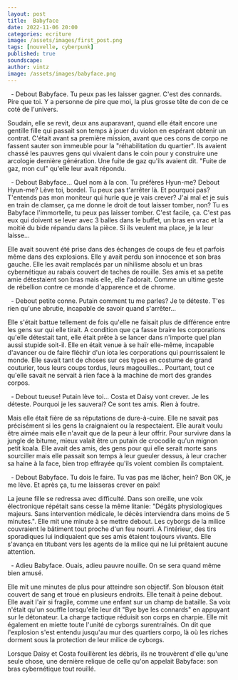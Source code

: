 ```yaml
---
layout: post
title:  Babyface
date: 2022-11-06 20:00
categories: ecriture
image: /assets/images/first_post.png
tags: [nouvelle, cyberpunk]
published: true
soundscape: 
author: vintz
image: /assets/images/babyface.png
---
```


&nbsp;&nbsp;\- Debout Babyface. Tu peux pas les laisser gagner. C'est des connards. Pire que toi. Y a personne de pire que moi, la plus grosse tête de con de ce coté de l'univers.

Soudain, elle se revit, deux ans auparavant, quand elle était encore une gentille fille qui passait son temps à jouer du violon en espérant obtenir un contrat. C'était avant sa première mission, avant que ces cons de corpo ne fassent sauter son immeuble pour la "réhabilitation du quartier". Ils avaient chassé les pauvres gens qui vivaient dans le coin pour y construire une arcologie dernière génération. Une fuite de gaz qu'ils avaient dit. "Fuite de gaz, mon cul" qu'elle leur avait répondu.

&nbsp;&nbsp;\- Debout Babyface... Quel nom à la con. Tu préfères Hyun-me? Debout Hyun-me? Lève toi, bordel. Tu peux pas t'arrêter là. Et pourquoi pas? T'entends pas mon moniteur qui hurle que je vais crever? J'ai mal et je suis en train de clamser, ça me donne le droit de tout laisser tomber, non? Tu es Babyface l'immortelle, tu peux pas laisser tomber. C'est facile, ça. C'est pas eux qui doivent se lever avec 3 balles dans le buffet, un bras en vrac et la moitié du bide répandu dans la pièce. Si ils veulent ma place, je la leur laisse... 

Elle avait souvent été prise dans des échanges de coups de feu et parfois même dans des explosions. Elle y avait perdu son innocence et son bras gauche. Elle les avait remplacés par un nihilisme absolu et un bras cybernétique au rabais couvert de taches de rouille. Ses amis et sa petite amie détestaient son bras mais elle, elle l'adorait. Comme un ultime geste de rébellion contre ce monde d'apparence et de chrome. 

&nbsp;&nbsp;\- Debout petite conne. Putain comment tu me parles? Je te déteste. T'es rien qu'une abrutie, incapable de savoir quand s'arrêter... 

Elle s'était battue tellement de fois qu'elle ne faisait plus de différence entre les gens sur qui elle tirait. A condition que ça fasse braire les corporations qu'elle détestait tant, elle était prête à se lancer dans n'importe quel plan aussi stupide soit-il. Elle en était venue à se haïr elle-même, incapable d'avancer ou de faire fléchir d'un iota les corporations qui pourrissaient le monde. Elle savait tant de choses sur ces types en costume de grand couturier, tous leurs coups tordus, leurs magouilles... Pourtant, tout ce qu'elle savait ne servait à rien face à la machine de mort des grandes corpos. 

&nbsp;&nbsp;\- Debout tueuse!  Putain lève toi... Costa et Daisy vont crever. Je les déteste. Pourquoi je les sauverai? Ce sont tes amis. Rien à foutre. 

Mais elle était fière de sa réputations de dure-à-cuire. Elle ne savait pas précisément si les gens la craignaient ou la respectaient. Elle aurait voulu être aimée mais elle n'avait que de la peur à leur offrir. Pour survivre dans la jungle de bitume, mieux valait être un putain de crocodile qu'un mignon petit koala. Elle avait des amis, des gens pour qui elle serait morte sans sourciller mais elle passait son temps à leur gueuler dessus, à leur cracher sa haine à la face, bien trop effrayée qu'ils voient combien ils comptaient. 

&nbsp;&nbsp;\- Debout Babyface. Tu dois le faire. Tu vas pas me lâcher, hein? Bon OK, je me lève. Et après ça, tu me laisseras crever en paix! 

La jeune fille se redressa avec difficulté. Dans son oreille, une voix électronique répétait sans cesse la même litanie: "Dégâts physiologiques majeurs. Sans intervention médicale, le décès interviendra dans moins de 5 minutes.". Elle mit une minute à se mettre debout. Les cyborgs de la milice couvraient le bâtiment tout proche d'un feu nourri. A l'intérieur, des tirs sporadiques lui indiquaient que ses amis étaient toujours vivants. Elle s'avança en titubant vers les agents de la milice qui ne lui prêtaient aucune attention. 

&nbsp;&nbsp;\- Adieu Babyface. Ouais, adieu pauvre nouille. On se sera quand même bien amusé.

Elle mit une minutes de plus pour atteindre son objectif.  Son blouson était couvert de sang et troué en plusieurs endroits. Elle tenait à peine debout. Elle avait l'air si fragile, comme une enfant sur un champ de bataille. Sa voix n'était qu'un souffle lorsqu'elle leur dit "Bye bye les connards" en appuyant sur le détonateur. La charge tactique réduisit son corps en charpie. Elle mit également en miette toute l'unité de cyborgs surentraînés. On dit que l'explosion s'est entendu jusqu'au mur des quartiers corpo, là où les riches dorment sous la protection de leur milice de cyborgs. 

Lorsque Daisy et Costa fouillèrent les débris, ils ne trouvèrent d'elle qu'une seule chose, une dernière relique de celle qu'on appelait Babyface: son bras cybernétique tout rouillé. 